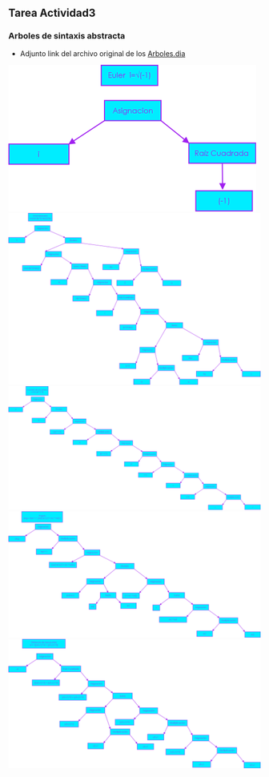 ## Tarea Actividad3

### Arboles de sintaxis abstracta

- Adjunto link del archivo original de los [Arboles.dia](https://github.com/Alex-pozos/Tareas/blob/main/Tarea3/docs)

<img src="img/Euler.png">

<img src="img/Chicharronera.png">

<img src="img/Volumen_Esfera.png">

<img src="img/Angulo.png">

<img src="img/Distancia_de_dos_puntos.png">